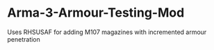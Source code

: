 # Arma-3-Armour-Testing-Mod
 Uses RHSUSAF for adding M107 magazines with incremented armour penetration
